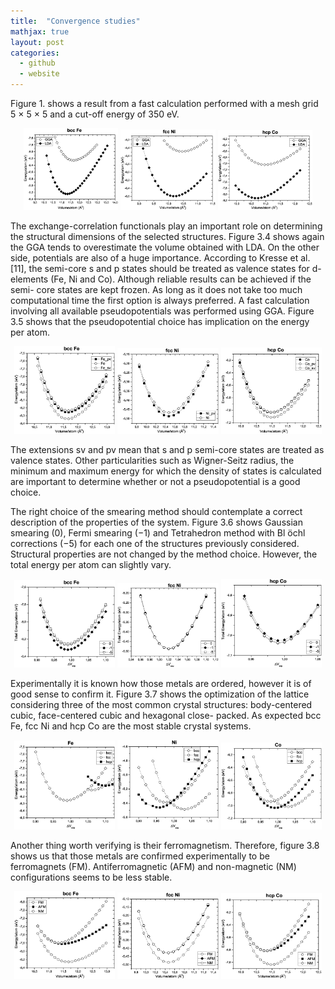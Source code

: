 ```yaml
---
title:  "Convergence studies"
mathjax: true
layout: post
categories:
  - github
  - website
---
```


Figure 1. shows a result from a fast calculation performed with a mesh grid 5 × 5 × 5 and a cut-off energy of 350 eV.

<p align="center">
  <img src="/assets/Bcc_Fe_LDA.eps" width="30%" />
  <img src="/assets/Fcc_Ni_LDA.eps" width="30%" /> 
  <img src="/assets/Hcp_Co_LDA.eps" width="30%" />
</p>


The exchange-correlation functionals play an important role on determining the structural dimensions of the selected structures. Figure 3.4 shows again the GGA tends to overestimate the volume obtained with LDA. On the other side, potentials are also of a huge importance. According to Kresse et al. [11], the semi-core s and p states should be treated as valence states for d-elements (Fe, Ni and Co). Although reliable results can be achieved if the semi- core states are kept frozen. As long as it does not take too much computational time the first option is always preferred. A fast calculation involving all available pseudopotentials was performed using GGA. Figure 3.5 shows that the pseudopotential choice has implication on the energy per atom.

<p align="center">
  <img src="/assets/Fe_pseudo.eps" width="32%" />
  <img src="/assets/Ni_pseudo.eps" width="32%" /> 
  <img src="/assets/Co_pseudo.eps" width="32%" />
</p>


  
The extensions sv and pv mean that s and p semi-core states are treated as valence states. Other particularities such as Wigner-Seitz radius, the minimum and maximum energy for which the density of states is calculated are important to determine whether or not a pseudopotential is a good choice. 

The right choice of the smearing method should contemplate a correct description of the properties of the system. Figure 3.6 shows Gaussian smearing (0), Fermi smearing (−1) and Tetrahedron method with Bl ̈ochl corrections (−5) for each one of the structures previously considered. Structural properties are not changed by the method choice. However, the total energy per atom can slightly vary.  
  
<p align="center">
  <img src="/assets/Smear_bccFe_.eps" width="32%" />
  <img src="/assets/Smear_fccNi_.eps" width="32%" /> 
  <img src="/assets/Smear_hcpCo_.eps" width="32%" />
</p>



Experimentally it is known how those metals are ordered, however it is of good sense to confirm it. Figure 3.7 shows the optimization of the lattice considering three of the most common crystal structures: body-centered cubic, face-centered cubic and hexagonal close- packed. As expected bcc Fe, fcc Ni and hcp Co are the most stable crystal systems.  
  
<p align="center">
  <img src="/assets/Struct_Fe.eps" width="32%" />
  <img src="/assets/Struct_Ni.eps" width="32%" /> 
  <img src="/assets/Struct_Co.eps" width="32%" />
</p>


  
Another thing worth verifying is their ferromagnetism. Therefore, figure 3.8 shows us that those metals are confirmed experimentally to be ferromagnets (FM). Antiferromagnetic (AFM) and non-magnetic (NM) configurations seems to be less stable.
  


<p align="center">
  <img src="/assets/BccFe_M.eps" width="32%" />
  <img src="/assets/FccNi_M.eps" width="32%" /> 
  <img src="/assets/HcpCo_M.eps" width="32%" />
</p>

